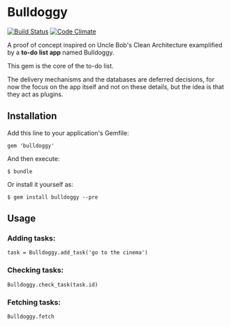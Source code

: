 # Bulldoggy

[![Build Status](https://travis-ci.org/bezelga/bulldoggy.png?branch=master)](https://travis-ci.org/bezelga/bulldoggy)
[![Code Climate](https://codeclimate.com/repos/52e6f81869568017b5003aa8/badges/a99a662bbea4283cf60f/gpa.png)](https://codeclimate.com/repos/52e6f81869568017b5003aa8/feed)

A proof of concept inspired on Uncle Bob's Clean Architecture examplified by a **to-do list app** named Bulldoggy.

This gem is the core of the to-do list.

The delivery mechanisms and the databases are deferred decisions, for now the focus on the app itself and not on these details, but the idea is that they act as plugins.

## Installation

Add this line to your application's Gemfile:

    gem 'bulldoggy'

And then execute:

    $ bundle

Or install it yourself as:

    $ gem install bulldoggy --pre

## Usage

### Adding tasks:

    task = Bulldoggy.add_task('go to the cinema')

### Checking tasks:

    Bulldoggy.check_task(task.id)

### Fetching tasks:

    Bulldoggy.fetch
